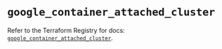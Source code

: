 # `google_container_attached_cluster`

Refer to the Terraform Registry for docs: [`google_container_attached_cluster`](https://registry.terraform.io/providers/hashicorp/google/6.26.0/docs/resources/container_attached_cluster).
